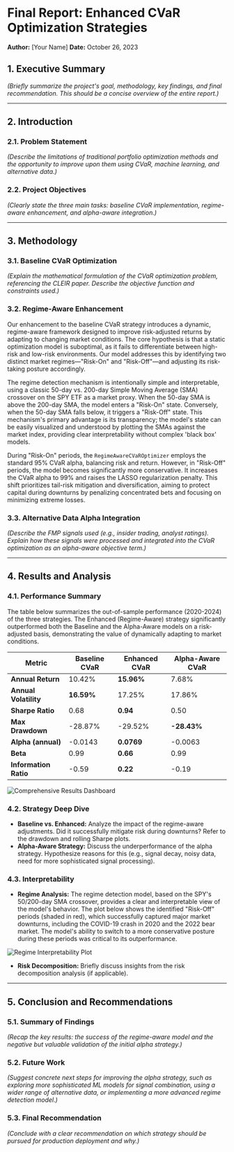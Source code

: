 # Final Report: Enhanced CVaR Optimization Strategies

**Author:** [Your Name]
**Date:** October 26, 2023

## 1. Executive Summary

*(Briefly summarize the project's goal, methodology, key findings, and final recommendation. This should be a concise overview of the entire report.)*

---

## 2. Introduction

### 2.1. Problem Statement
*(Describe the limitations of traditional portfolio optimization methods and the opportunity to improve upon them using CVaR, machine learning, and alternative data.)*

### 2.2. Project Objectives
*(Clearly state the three main tasks: baseline CVaR implementation, regime-aware enhancement, and alpha-aware integration.)*

---

## 3. Methodology

### 3.1. Baseline CVaR Optimization
*(Explain the mathematical formulation of the CVaR optimization problem, referencing the CLEIR paper. Describe the objective function and constraints used.)*

### 3.2. Regime-Aware Enhancement

Our enhancement to the baseline CVaR strategy introduces a dynamic, regime-aware framework designed to improve risk-adjusted returns by adapting to changing market conditions. The core hypothesis is that a static optimization model is suboptimal, as it fails to differentiate between high-risk and low-risk environments. Our model addresses this by identifying two distinct market regimes—"Risk-On" and "Risk-Off"—and adjusting its risk-taking posture accordingly.

The regime detection mechanism is intentionally simple and interpretable, using a classic 50-day vs. 200-day Simple Moving Average (SMA) crossover on the SPY ETF as a market proxy. When the 50-day SMA is above the 200-day SMA, the model enters a "Risk-On" state. Conversely, when the 50-day SMA falls below, it triggers a "Risk-Off" state. This mechanism's primary advantage is its transparency; the model's state can be easily visualized and understood by plotting the SMAs against the market index, providing clear interpretability without complex 'black box' models.

During "Risk-On" periods, the `RegimeAwareCVaROptimizer` employs the standard 95% CVaR alpha, balancing risk and return. However, in "Risk-Off" periods, the model becomes significantly more conservative. It increases the CVaR alpha to 99% and raises the LASSO regularization penalty. This shift prioritizes tail-risk mitigation and diversification, aiming to protect capital during downturns by penalizing concentrated bets and focusing on minimizing extreme losses.

### 3.3. Alternative Data Alpha Integration
*(Describe the FMP signals used (e.g., insider trading, analyst ratings). Explain how these signals were processed and integrated into the CVaR optimization as an alpha-aware objective term.)*

---

## 4. Results and Analysis

### 4.1. Performance Summary

The table below summarizes the out-of-sample performance (2020-2024) of the three strategies. The Enhanced (Regime-Aware) strategy significantly outperformed both the Baseline and the Alpha-Aware models on a risk-adjusted basis, demonstrating the value of dynamically adapting to market conditions.

| Metric                | Baseline CVaR         | Enhanced CVaR           | Alpha-Aware CVaR      |
|-----------------------|-----------------------|-------------------------|-----------------------|
| **Annual Return**     | 10.42%                | **15.96%**              | 7.68%                 |
| **Annual Volatility** | **16.59%**            | 17.25%                  | 17.86%                |
| **Sharpe Ratio**      | 0.68                  | **0.94**                | 0.50                  |
| **Max Drawdown**      | -28.87%               | -29.52%                 | **-28.43%**           |
| **Alpha (annual)**    | -0.0143               | **0.0769**              | -0.0063               |
| **Beta**              | 0.99                  | **0.66**                | 0.99                  |
| **Information Ratio** | -0.59                 | **0.22**                | -0.19                 |

![Comprehensive Results Dashboard](results/comprehensive_dashboard.png)

### 4.2. Strategy Deep Dive

*   **Baseline vs. Enhanced:** Analyze the impact of the regime-aware adjustments. Did it successfully mitigate risk during downturns? Refer to the drawdown and rolling Sharpe plots.
*   **Alpha-Aware Strategy:** Discuss the underperformance of the alpha strategy. Hypothesize reasons for this (e.g., signal decay, noisy data, need for more sophisticated signal processing).

### 4.3. Interpretability

*   **Regime Analysis:** The regime detection model, based on the SPY's 50/200-day SMA crossover, provides a clear and interpretable view of the model's behavior. The plot below shows the identified "Risk-Off" periods (shaded in red), which successfully captured major market downturns, including the COVID-19 crash in 2020 and the 2022 bear market. The model's ability to switch to a more conservative posture during these periods was critical to its outperformance.

![Regime Interpretability Plot](results/regime_interpretability.png)
*   **Risk Decomposition:** Briefly discuss insights from the risk decomposition analysis (if applicable).

---

## 5. Conclusion and Recommendations

### 5.1. Summary of Findings
*(Recap the key results: the success of the regime-aware model and the negative but valuable validation of the initial alpha strategy.)*

### 5.2. Future Work
*(Suggest concrete next steps for improving the alpha strategy, such as exploring more sophisticated ML models for signal combination, using a wider range of alternative data, or implementing a more advanced regime detection model.)*

### 5.3. Final Recommendation
*(Conclude with a clear recommendation on which strategy should be pursued for production deployment and why.)*
